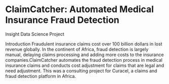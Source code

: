 # ClaimCatcher: Automated Medical Insurance Fraud Detection
Insight Data Science Project

Introduction
Fraudulent insurance claims cost over 100 billion dollars in lost revenue globally. In the continent of Africa, fraud detection is largely manual, delaying claims processing and adding more costs to the insurance companies.ClaimCatcher automates the fraud detection process in medical insurance claims and conducts cost adjustment for claims that are legal and need adjustment. This was a consulting project for Curacel, a claims and fraud detection platform in Africa.
